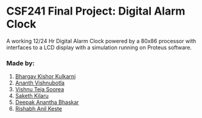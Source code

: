 # CSF241 Final Project: Digital Alarm Clock
A working 12/24 Hr Digital Alarm Clock powered by a 80x86 processor with interfaces to a LCD display with a simulation running on Proteus software.

### Made by:
1. [Bhargav Kishor Kulkarni](https://github.com/wags-1314)
2. [Ananth Vishnubotla](https://github.com/AnanthV0509)
3. [Vishnu Teja Soorea](https://github.com/V-T-Soorea)
4. [Saketh Kilaru](https://github.com/sakethkilaru)
5. [Deepak Anantha Bhaskar]()
6. [Rishabh Anil Keste]()

